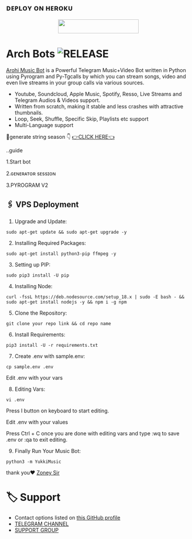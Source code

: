 ## ᴅᴇᴘʟᴏʏ ᴏɴ ʜᴇʀᴏᴋᴜ
<p align="center"><a href="https://heroku.com/deploy?template=https://github.com/Chiranjibkoch/YukkiV"> <img src="https://img.shields.io/badge/Deploy%20To%20Heroku-black?style=for-the-badge&logo=heroku" width="220" height="38.45"/></a></p>
 
# Arch Bots <img src="https://img.shields.io/github/v/release/sakil000/YukkiV2?color=black&logo=github&logoColor=black&style=social" alt="RELEASE">

[Arohi Music Bot](https://t.me/UMIKO_CHAT_BOT) is a Powerful Telegram Music+Video Bot written in Python using Pyrogram and Py-Tgcalls by which you can stream songs, video and even live streams in your group calls via various sources.

* Youtube, Soundcloud, Apple Music, Spotify, Resso, Live Streams and Telegram Audios & Videos support.
* Written from scratch, making it stable and less crashes with attractive thumbnails.
* Loop, Seek, Shuffle, Specific Skip, Playlists etc support
* Multi-Language support


🤞generate string season 👇
[👉CLICK HERE👈](https://t.me/StringFatherBot)

..guide

1.Start bot 

2.ɢᴇɴᴇʀᴀᴛᴏʀ sᴇssɪᴏɴ

3.PYROGRAM V2



## 🖇 VPS Deployment

1.  Upgrade and Update:

`sudo apt-get update && sudo apt-get upgrade -y`

2. Installing Required Packages:

`sudo apt-get install python3-pip ffmpeg -y`

3. Setting up PIP:

`sudo pip3 install -U pip`

4. Installing Node:

`curl -fssL https://deb.nodesource.com/setup_18.x | sudo -E bash - && sudo apt-get install nodejs -y && npm i -g npm`

5. Clone the Repository:

`git clone your repo link && cd repo name`

6. Install Requirements:

`pip3 install -U -r requirements.txt`

7. Create .env  with sample.env:

`cp sample.env .env`

Edit .env with your vars

8. Editing Vars:

`vi .env`

Press I button on keyboard to start editing.

Edit .env with your values


Press Ctrl + C  once you are done with editing vars and type :wq to save .env or :qa to exit editing.

9. Finally Run Your Music Bot:

`python3 -m YukkiMusic`

thank you❤️ [Zoney Sir](https://t.me/itszoney)



# 🏷 Support

- Contact options listed on [this GitHub profile](https://github.com/sakil000)
- [TELEGRAM CHANNEL](https://t.me/ArchBots)
- [SUPPORT GROUP](https://t.me/ARCH_SUPPORTS)


